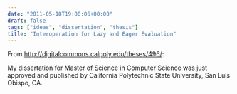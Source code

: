 ```yaml
---
date: "2011-05-18T19:00:06+00:00"
draft: false
tags: ["ideas", "dissertation", "thesis"]
title: "Interoperation for Lazy and Eager Evaluation"
---
```

From http://digitalcommons.calpoly.edu/theses/496/:

My dissertation for Master of Science in Computer Science was just approved and published by California Polytechnic State University, San Luis Obispo, CA.
